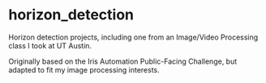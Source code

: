 # horizon_detection
Horizon detection projects, including one from an Image/Video Processing class I took at UT Austin.

Originally based on the Iris Automation Public-Facing Challenge, but adapted to fit my image processing interests. 
